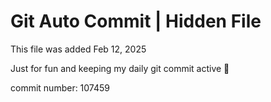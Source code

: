 # Git Auto Commit | Hidden File

This file was added Feb 12, 2025

Just for fun and keeping my daily git commit active 🤪

commit number: 107459
